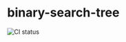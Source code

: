 # binary-search-tree

![CI status](https://github.com/ThyagOliveira/record-maintenance/workflows/CI/badge.svg)
